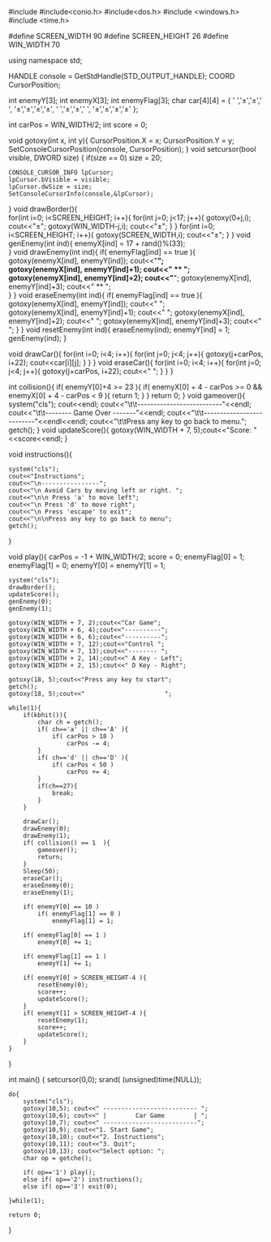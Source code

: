 #include<iostream>
#include<conio.h>
#include<dos.h> 
#include <windows.h>
#include <time.h>

#define SCREEN_WIDTH 90
#define SCREEN_HEIGHT 26
#define WIN_WIDTH 70 

using namespace std; 

HANDLE console = GetStdHandle(STD_OUTPUT_HANDLE);
COORD CursorPosition;

int enemyY[3];
int enemyX[3];
int enemyFlag[3];
char car[4][4] = { ' ','±','±',' ', 
					'±','±','±','±', 
					' ','±','±',' ',
					'±','±','±','±' }; 

int carPos = WIN_WIDTH/2;
int score = 0; 

void gotoxy(int x, int y){
	CursorPosition.X = x;
	CursorPosition.Y = y;
	SetConsoleCursorPosition(console, CursorPosition);
}
void setcursor(bool visible, DWORD size) {
	if(size == 0)
		size = 20;	

	CONSOLE_CURSOR_INFO lpCursor;	
	lpCursor.bVisible = visible;
	lpCursor.dwSize = size;
	SetConsoleCursorInfo(console,&lpCursor);
}
void drawBorder(){  
	for(int i=0; i<SCREEN_HEIGHT; i++){
		for(int j=0; j<17; j++){
			gotoxy(0+j,i); cout<<"±";
			gotoxy(WIN_WIDTH-j,i); cout<<"±";
		}
	} 
	for(int i=0; i<SCREEN_HEIGHT; i++){
		gotoxy(SCREEN_WIDTH,i); cout<<"±";
	} 
}
void genEnemy(int ind){
	enemyX[ind] = 17 + rand()%(33);  
}
void drawEnemy(int ind){
	if( enemyFlag[ind] == true ){
		gotoxy(enemyX[ind], enemyY[ind]);   cout<<"****";  
		gotoxy(enemyX[ind], enemyY[ind]+1); cout<<" ** "; 
		gotoxy(enemyX[ind], enemyY[ind]+2); cout<<"****"; 
		gotoxy(enemyX[ind], enemyY[ind]+3); cout<<" ** ";  
	} 
}
void eraseEnemy(int ind){
	if( enemyFlag[ind] == true ){
		gotoxy(enemyX[ind], enemyY[ind]); cout<<"    ";  
		gotoxy(enemyX[ind], enemyY[ind]+1); cout<<"    "; 
		gotoxy(enemyX[ind], enemyY[ind]+2); cout<<"    "; 
		gotoxy(enemyX[ind], enemyY[ind]+3); cout<<"    "; 
	} 
}
void resetEnemy(int ind){
	eraseEnemy(ind);
	enemyY[ind] = 1;
	genEnemy(ind);
}

void drawCar(){
	for(int i=0; i<4; i++){
		for(int j=0; j<4; j++){
			gotoxy(j+carPos, i+22); cout<<car[i][j];
		}
	}
}
void eraseCar(){
	for(int i=0; i<4; i++){
		for(int j=0; j<4; j++){
			gotoxy(j+carPos, i+22); cout<<" ";
		}
	}
}

int collision(){
	if( enemyY[0]+4 >= 23 ){
		if( enemyX[0] + 4 - carPos >= 0 && enemyX[0] + 4 - carPos < 9  ){
			return 1;
		}
	}
	return 0;
} 
void gameover(){
	system("cls");
	cout<<endl;
	cout<<"\t\t--------------------------"<<endl;
	cout<<"\t\t-------- Game Over -------"<<endl;
	cout<<"\t\t--------------------------"<<endl<<endl;
	cout<<"\t\tPress any key to go back to menu.";
	getch();
}
void updateScore(){
	gotoxy(WIN_WIDTH + 7, 5);cout<<"Score: "<<score<<endl;
}

void instructions(){

	system("cls");
	cout<<"Instructions";
	cout<<"\n----------------";
	cout<<"\n Avoid Cars by moving left or right. ";
	cout<<"\n\n Press 'a' to move left";
	cout<<"\n Press 'd' to move right";
	cout<<"\n Press 'escape' to exit";
	cout<<"\n\nPress any key to go back to menu";
	getch();
}

void play(){
	carPos = -1 + WIN_WIDTH/2;
	score = 0;
	enemyFlag[0] = 1;
	enemyFlag[1] = 0;
	enemyY[0] = enemyY[1] = 1;

	system("cls"); 
	drawBorder(); 
	updateScore();
	genEnemy(0);
	genEnemy(1);

	gotoxy(WIN_WIDTH + 7, 2);cout<<"Car Game";
	gotoxy(WIN_WIDTH + 6, 4);cout<<"----------";
	gotoxy(WIN_WIDTH + 6, 6);cout<<"----------";
	gotoxy(WIN_WIDTH + 7, 12);cout<<"Control ";
	gotoxy(WIN_WIDTH + 7, 13);cout<<"-------- ";
	gotoxy(WIN_WIDTH + 2, 14);cout<<" A Key - Left";
	gotoxy(WIN_WIDTH + 2, 15);cout<<" D Key - Right"; 

	gotoxy(18, 5);cout<<"Press any key to start";
	getch();
	gotoxy(18, 5);cout<<"                      ";

	while(1){
		if(kbhit()){
			char ch = getch();
			if( ch=='a' || ch=='A' ){
				if( carPos > 18 )
					carPos -= 4;
			}
			if( ch=='d' || ch=='D' ){
				if( carPos < 50 )
					carPos += 4;
			} 
			if(ch==27){
				break;
			}
		} 

		drawCar(); 
		drawEnemy(0); 
		drawEnemy(1); 
		if( collision() == 1  ){
			gameover();
			return;
		} 
		Sleep(50);
		eraseCar();
		eraseEnemy(0);
		eraseEnemy(1);   

		if( enemyY[0] == 10 )
			if( enemyFlag[1] == 0 )
				enemyFlag[1] = 1;

		if( enemyFlag[0] == 1 )
			enemyY[0] += 1;

		if( enemyFlag[1] == 1 )
			enemyY[1] += 1;

		if( enemyY[0] > SCREEN_HEIGHT-4 ){
			resetEnemy(0);
			score++;
			updateScore();
		}
		if( enemyY[1] > SCREEN_HEIGHT-4 ){
			resetEnemy(1);
			score++;
			updateScore();
		}
	}
}

int main()
{
	setcursor(0,0); 
	srand( (unsigned)time(NULL)); 

	do{
		system("cls");
		gotoxy(10,5); cout<<" -------------------------- "; 
		gotoxy(10,6); cout<<" |        Car Game        | "; 
		gotoxy(10,7); cout<<" --------------------------";
		gotoxy(10,9); cout<<"1. Start Game";
		gotoxy(10,10); cout<<"2. Instructions";	 
		gotoxy(10,11); cout<<"3. Quit";
		gotoxy(10,13); cout<<"Select option: ";
		char op = getche();

		if( op=='1') play();
		else if( op=='2') instructions();
		else if( op=='3') exit(0);

	}while(1);

	return 0;
}
